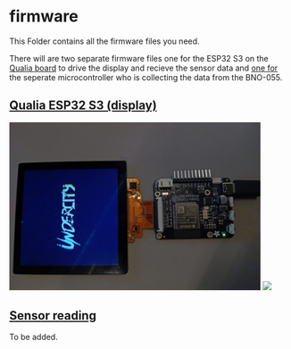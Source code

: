 # firmware

This Folder contains all the firmware files you need.

There will are two separate firmware files one for the ESP32 S3 on the [Qualia board](/firmware/qualia%20ESP32%20S3%20(display%20controling)/) to drive the display and recieve the sensor data and [one for](/firmware/sensorreading%20stuff/) the seperate microcontroller who is collecting the data from the BNO-055.

## [Qualia ESP32 S3 (display)](/firmware/qualia%20ESP32%20S3%20(display%20controling)/)

<p float="left">
    <img src="../images/display.jpg" width="450" />
    <img src="../images/display_testing.gif" width="169" />
</p>

## [Sensor reading](/firmware/sensorreading%20stuff/)

To be added.